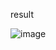 result

![image](https://github.com/sicktheme/WidgetWindow-not-finished--Qt-/assets/111470806/8930a099-f855-4fb4-884b-19537bde4580)
